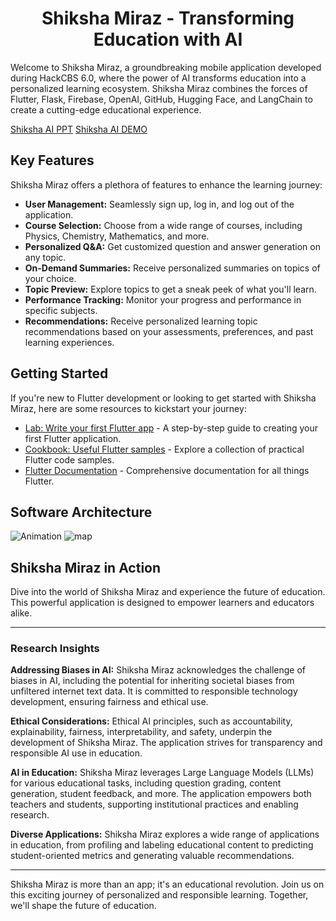 
<h1 align="center">Shiksha Miraz - Transforming Education with AI</h1>

<p>Welcome to Shiksha Miraz, a groundbreaking mobile application developed during HackCBS 6.0, where the power of AI transforms education into a personalized learning ecosystem. Shiksha Miraz combines the forces of Flutter, Flask, Firebase, OpenAI, GitHub, Hugging Face, and LangChain to create a cutting-edge educational experience.</p>


[Shiksha AI PPT](https://github.com/singhjaspreetb/shiksha-ai-miraz/files/13670844/shiksha.ppt.pdf)
[Shiksha AI DEMO](https://www.youtube.com/watch?v=sjQntHaIfEc)

<h2>Key Features</h2>

<p>Shiksha Miraz offers a plethora of features to enhance the learning journey:</p>

<ul>
  <li><strong>User Management:</strong> Seamlessly sign up, log in, and log out of the application.</li>
  <li><strong>Course Selection:</strong> Choose from a wide range of courses, including Physics, Chemistry, Mathematics, and more.</li>
  <li><strong>Personalized Q&A:</strong> Get customized question and answer generation on any topic.</li>
  <li><strong>On-Demand Summaries:</strong> Receive personalized summaries on topics of your choice.</li>
  <li><strong>Topic Preview:</strong> Explore topics to get a sneak peek of what you'll learn.</li>
  <li><strong>Performance Tracking:</strong> Monitor your progress and performance in specific subjects.</li>
  <li><strong>Recommendations:</strong> Receive personalized learning topic recommendations based on your assessments, preferences, and past learning experiences.</li>
</ul>

<h2>Getting Started</h2>

<p>If you're new to Flutter development or looking to get started with Shiksha Miraz, here are some resources to kickstart your journey:</p>

<ul>
  <li><a href="https://docs.flutter.dev/get-started/codelab">Lab: Write your first Flutter app</a> - A step-by-step guide to creating your first Flutter application.</li>
  <li><a href="https://docs.flutter.dev/cookbook">Cookbook: Useful Flutter samples</a> - Explore a collection of practical Flutter code samples.</li>
  <li><a href="https://docs.flutter.dev/">Flutter Documentation</a> - Comprehensive documentation for all things Flutter.</li>
</ul>

<h2>Software Architecture</h2>

![Animation](https://github.com/singhjaspreetb/shiksha-ai-miraz/assets/46000676/b6389fed-2603-4361-bf5e-641567821895)
![map](https://github.com/singhjaspreetb/shiksha-ai-miraz/assets/46000676/9c353101-f627-4d41-b6d3-ea1a813ec875)

<h2>Shiksha Miraz in Action</h2>

<p>Dive into the world of Shiksha Miraz and experience the future of education. This powerful application is designed to empower learners and educators alike.</p>

<hr>

<h3>Research Insights</h3>

<p>
  <strong>Addressing Biases in AI:</strong> Shiksha Miraz acknowledges the challenge of biases in AI, including the potential for inheriting societal biases from unfiltered internet text data. It is committed to responsible technology development, ensuring fairness and ethical use.
</p>

<p>
  <strong>Ethical Considerations:</strong> Ethical AI principles, such as accountability, explainability, fairness, interpretability, and safety, underpin the development of Shiksha Miraz. The application strives for transparency and responsible AI use in education.
</p>

<p>
  <strong>AI in Education:</strong> Shiksha Miraz leverages Large Language Models (LLMs) for various educational tasks, including question grading, content generation, student feedback, and more. The application empowers both teachers and students, supporting institutional practices and enabling research.
</p>

<p>
  <strong>Diverse Applications:</strong> Shiksha Miraz explores a wide range of applications in education, from profiling and labeling educational content to predicting student-oriented metrics and generating valuable recommendations.
</p>

<hr>

<p>Shiksha Miraz is more than an app; it's an educational revolution. Join us on this exciting journey of personalized and responsible learning. Together, we'll shape the future of education.</p>

